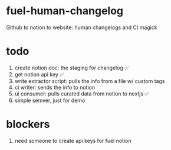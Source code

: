 # fuel-human-changelog
Github to notion to website: human changelogs and CI magick


# todo

1. create notion doc: the staging for changelog ✅
2. get notion api key ✅
3. write extractor script: pulls the info from a file w/ custom tags
4. ci writer: sends the info to notion
5. ui consumer: pulls curated data from notion to nextjs ✅
6. simple semver, just for demo

# blockers
1. need someone to create api keys for fuel notion
